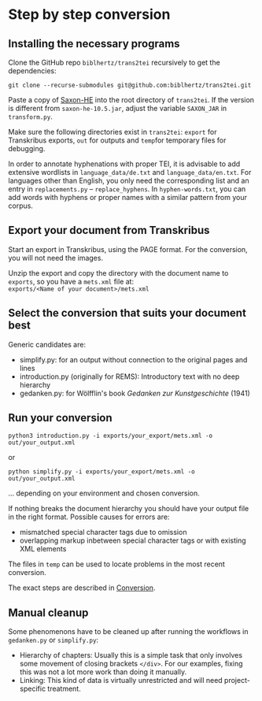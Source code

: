 # Step by step conversion

## Installing the necessary programs

Clone the GitHub repo `biblhertz/trans2tei` recursively to get the dependencies:

```shell
git clone --recurse-submodules git@github.com:biblhertz/trans2tei.git
```

Paste a copy of [Saxon-HE](https://github.com/Saxonica/Saxon-HE/) into the root directory of `trans2tei`.
If the version is different from `saxon-he-10.5.jar`, adjust the variable `SAXON_JAR` in `transform.py`.

Make sure the following directories exist in `trans2tei`: 
`export` for Transkribus exports, `out` for outputs and `temp`for temporary files for debugging.

In order to annotate hyphenations with proper TEI, it is advisable to add extensive wordlists in `language_data/de.txt`
and `language_data/en.txt`.
For languages other than English, you only need the corresponding list and an entry in `replacements.py` – `replace_hyphens`.
In `hyphen-words.txt`, you can add words with hyphens or proper names with a similar pattern from your corpus.

## Export your document from Transkribus

Start an export in Transkribus, using the PAGE format. For the conversion, you will not need the images.

Unzip the export and copy the directory with the document name to `exports`, so you have a `mets.xml` file at:  
`exports/<Name of your document>/mets.xml`

## Select the conversion that suits your document best

Generic candidates are:

- simplify.py: for an output without connection to the original pages and lines
- introduction.py (originally for REMS): Introductory text with no deep hierarchy
- gedanken.py: for Wölfflin's book *Gedanken zur Kunstgeschichte* (1941)

## Run your conversion

```shell
python3 introduction.py -i exports/your_export/mets.xml -o out/your_output.xml 
```

or 

```shell
python simplify.py -i exports/your_export/mets.xml -o out/your_output.xml
```

... depending on your environment and chosen conversion.

If nothing breaks the document hierarchy you should have your output file in the right format.
Possible causes for errors are:

- mismatched special character tags due to omission
- overlapping markup inbetween special character tags or with existing XML elements

The files in `temp` can be used to locate problems in the most recent conversion.

The exact steps are described in [Conversion](../Conversion/README.md).

## Manual cleanup

Some phenomenons have to be cleaned up after running the workflows in `gedanken.py` or `simplify.py`:

- Hierarchy of chapters: Usually this is a simple task that only involves some movement of closing brackets `</div>`.
  For our examples, fixing this was not a lot more work than doing it manually.
- Linking: This kind of data is virtually unrestricted and will need project-specific treatment.

